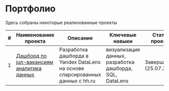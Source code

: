# Портфолио
Здесь собраны некоторые реализованные проекты

| # | Наименование проекта | Описание | Ключевые навыки | Статус проекта |
| ----------- | ----------- | ----------- | ----------- | ----------- |
| 1 | [Дашборд по jun-вакансиям аналитика данных](https://datalens.yandex/sntzs4qf3i2mh) | Разработка дашборда в Yandex DataLens на основе спарсированных данных с hh.ru | визуализация данных, разработка дашборда, SQL, DataLens | Завершен (25.07.2023) |
